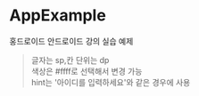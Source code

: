 # AppExample
홍드로이드 안드로이드 강의 실습 예제

>글자는 sp,칸 단위는 dp <br>
>색상은 #ffff로 선택해서 변경 가능<br>
>hint는 '아이디를 입력하세요'와 같은 경우에 사용<br>
